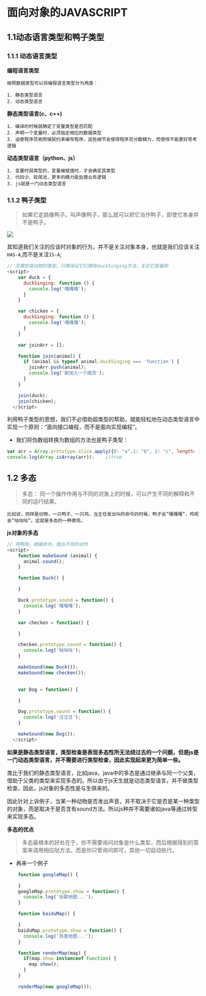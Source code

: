 # 面向对象的JAVASCRIPT

## 1.1动态语言类型和鸭子类型

### 1.1.1 动态语言类型

**编程语言类型**

```
按照数据类型可以将编程语言类型分为两类：

1. 静态类型语言
2. 动态类型语言
```

**静态类型语言(c、c++)**

```
1. 编译的时候就确定了变量类型是否匹配
2. 声明一个变量时，必须指定相应的数据类型
3. 迫使程序员依照强契约来编写程序，这些细节会使得程序员分散精力，而使得不能更好思考逻辑
```

**动态类型语言（python、js）**

```
1. 变量时弱类型的，变量被赋值时，才会确定其类型
2. 代码少、较简洁，更多的精力能处理业务逻辑
3. js就是一门动态类型语言
```

### 1.1.2 鸭子类型

> 如果它走路像鸭子。叫声像鸭子，那么就可以把它当作鸭子，即使它本身并不是鸭子。

![](https://images2018.cnblogs.com/blog/1152050/201808/1152050-20180801113037858-1016805123.png)

其知道我们关注的应该时对象的行为，并不是关注对象本身，也就是我们应该关注`HAS-A`,而不是关注`IS-A`;

```js
// 无需检查动物的类型，只需保证它们拥有duckSinging方法，无论它是猫狗
<script>
    var duck = {
      duckSinging: function () {
        console.log('嘎嘎嘎');
      }
    }

    var chicken = {
      duckSinging: function () {
        console.log('嘎嘎嘎');
      }
    }

    var joinArr = [];

    function join(animal) {
      if (animal && typeof animal.duckSinging === 'function') {
        joinArr.push(animal);
        console.log('新加入一个成员');
      }
    }

    join(duck);
    join(chicken);
  </script>
```

利用鸭子类型的思想，我们不必借助超类型的帮助，就能轻松地在动态类型语言中实现一个原则：“面向接口编程，而不是面向实现编程”。

* 我们将伪数组转换为数组的方法也是鸭子类型：

```js
var arr = Array.prototype.slice.apply({0: "a",1: "b", 2: "c", length: 3})
console.log(Array.isArray(arr));    //true
```

## 1.2 多态

> 多态： 同一个操作作用与不同的对象上的时候，可以产生不同的解释和不同的运行结果。

```
比如说，同样是动物，一只鸭子、一只鸡，当主任发出叫的命令的时候，鸭子会“嘎嘎嘎”，鸡呢会“咕咕咕”。这就是多态的一种表现。
```

**js对象的多态**

```js
// 鸡鸭狗，根据命令，做出不同的动作
<script>
    function makeSound (animal) {
      animal.sound();
    }

    function Duck() {

    }

    Duck.prototype.sound = function() {
      console.log('嘎嘎嘎');
    }

    var checken = function() {

    }

    checken.prototype.sound = function() {
      console.log('咕咕咕');
    }

    makeSound(new Duck());
    makeSound(new checken());
    

    var Dog = function() {

    }

    Dog.prototype.sound = function() {
      console.log('汪汪汪');
    }

    makeSound(new Dog());
  </script>
```

**如果是静态类型语言，类型检查是表现多态性所无法绕过去的一个问题，但是js是一门动态类型语言，并不需要进行类型检查，因此实现起来更为简单一些。**

类比于我们的静态类型语言，比如java，java中的多态是通过继承与同一个父类，借助于父类的类型来实现多态的。所以由于js天生就是动态类型语言，并不做类型检查，因此，js对象的多态性是与生俱来的。

因此针对上诉例子，当某一种动物是否发出声音，并不取决于它是否是某一种类型的对象，而是取决于是否含有sound方法。所以js种并不需要诸如java等通过转型来实现多态。

**多态的优点**

> 多态最根本的好处在于，你不需要询问对象是什么类型，而后根据得到的答案来调用相应哒方法。而是你只管询问即可，其他一切自动执行。

* 再来一个例子

```js
    function googleMap() {

    }
    googleMap.prototype.show = function() {
      console.log('谷歌地图...');
    }

    function baiduMap() {

    }
    baiduMap.prototype.show = function() {
      console.log('百度地图...');
    }

    function renderMap(map) {
      if(map.show instanceof Function) {
        map.show();
      }
    }

    renderMap(new googleMap());
```